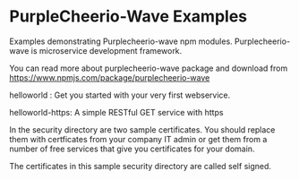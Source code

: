 # PurpleCheerio-Wave Examples

Examples demonstrating Purplecheerio-wave npm modules.
Purplecheerio-wave is microservice development framework.

You can read more about purplecheerio-wave package and download from https://www.npmjs.com/package/purplecheerio-wave

helloworld :    Get you started with your very first webservice.

helloworld-https: A simple RESTful GET service with https

In the security directory are two sample certificates. You should replace them with certficates from your company IT admin or get them from a number of free services that give you certificates for your domain.

The certificates in this sample security directory are called self signed.

